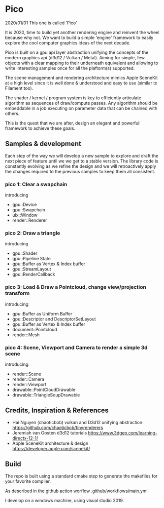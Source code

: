 # Pico
2020/01/01 This one is called 'Pico'

It is 2020, time to build yet another rendering engine and reinvent the wheel because why not. We want to build a simple 'engine' framework to easily explore the cool computer graphics ideas of the next decade.

Pico is built on a gpu api layer abstraction unifying the concepts of the modern graphics api (d3d12 / Vulkan / Metal). Aiming for simple, few objects with a clear mapping to their underneath equivalent and allowing to write interesting samples once for all the plaftorm(s) supported.

The scene management and rendering architecture mimics Apple SceneKit at a high level since it is well done & understood and easy to use (similar to Filament too).

The shader / kernel / program system is key to efficiently articulate algorithm as sequences of draw/compute passes. 
Any algorithm should be embeddable in a job executing on parameter data that can be chained with others.

This is the quest that we are after, design an elegant and powerful framework to achieve these goals.

## Samples & development
Each step of the way we will develop a new sample to explore and draft the next piece of feature until we we get to a stable version. The library code is constantly evolving as we refine the design and we will retroactively apply the changes required to the previous samples to keep them all consistent.

### pico 1: Clear a swapchain
introducing
- gpu::Device
- gpu::Swapchain
- uix::Window
- render::Renderer

### pico 2: Draw a triangle
introducing
- gpu::Shader
- gpu::Pipeline State 
- gpu::Buffer as Vertex & Index buffer
- gpu::StreamLayout
- gpu::RenderCallback

### pico 3: Load & Draw a Pointcloud, change view/projection transform
introducing:
- gpu::Buffer as Uniform Buffer
- gpu::Descriptor and DescriptorSetLayout
- gpu::Buffer as Vertex & Index buffer
- document::Pointcloud
- render::Mesh

### pico 4: Scene, Viewport and Camera to render a simple 3d scene
introducing:
- render::Scene
- render::Camera
- render::Viewport
- drawable::PointCloudDrawable
- drawable::TriangleSoupDrawable

## Credits, Inspiration & References
- Hai Nguyen (chaoticbob) vulkan and D3d12 unifying abstraction https://github.com/chaoticbob/tinyrenderers
- Jeremiah van Oosten d3d12 tutorials https://www.3dgep.com/learning-directx-12-1/
- Apple SceneKit architecture & design https://developer.apple.com/scenekit/


## Build
The repo is built using a standard cmake step to generate the makefiles for your favorite compiler.

As described in the github action worflow .github/workflows/main.yml

I develop on a windows machine, using visual studio 2019.
